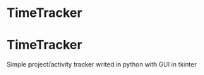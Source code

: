 # TimeTracker

<h1>TimeTracker</h1>

<p>Simple project/activity tracker writed in python with GUI in tkinter</p>
